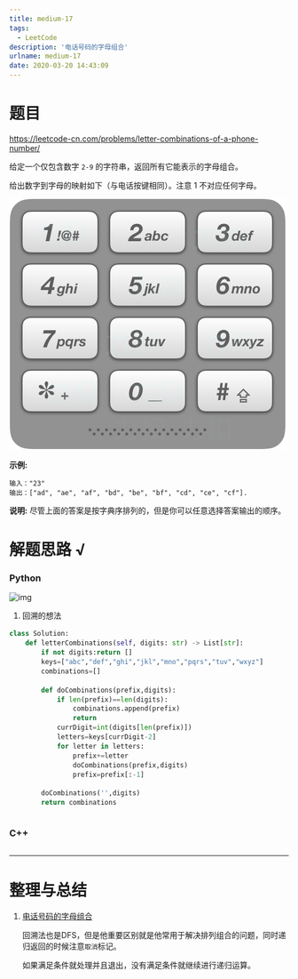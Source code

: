 ```yaml
---
title: medium-17
tags:
  - LeetCode
description: '电话号码的字母组合'
urlname: medium-17
date: 2020-03-20 14:43:09
---
```


# 题目

https://leetcode-cn.com/problems/letter-combinations-of-a-phone-number/

给定一个仅包含数字 `2-9` 的字符串，返回所有它能表示的字母组合。

给出数字到字母的映射如下（与电话按键相同）。注意 1 不对应任何字母。

![img](medium-17/17_telephone_keypad.png)

**示例:**

```
输入："23"
输出：["ad", "ae", "af", "bd", "be", "bf", "cd", "ce", "cf"].
```

**说明:**
尽管上面的答案是按字典序排列的，但是你可以任意选择答案输出的顺序。



# 解题思路 √

### Python

![img](https://pic.leetcode-cn.com/bc9a609acaeb67274452c2d2c6857df57af22950b1a4bd1fa0ccbd4a7fc38d5c-%E5%B9%BB%E7%81%AF%E7%89%871.JPG)

1. 回溯的想法

```python
class Solution:
    def letterCombinations(self, digits: str) -> List[str]:
        if not digits:return []
        keys=["abc","def","ghi","jkl","mno","pqrs","tuv","wxyz"]
        combinations=[]

        def doCombinations(prefix,digits):
            if len(prefix)==len(digits):
                combinations.append(prefix)
                return
            currDigit=int(digits[len(prefix)])
            letters=keys[currDigit-2]
            for letter in letters:
                prefix+=letter
                doCombinations(prefix,digits)
                prefix=prefix[:-1]
        
        doCombinations('',digits)
        return combinations
```


```python

```



### C++

```cpp

```

---



# 整理与总结

1. [电话号码的字母组合](https://leetcode-cn.com/problems/letter-combinations-of-a-phone-number/)

   回溯法也是DFS，但是他重要区别就是他常用于解决排列组合的问题，同时递归返回的时候注意`取消`标记。

   如果满足条件就处理并且退出，没有满足条件就继续进行递归运算。

   

